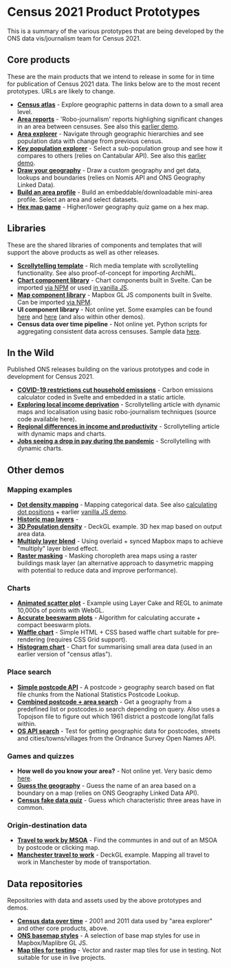 # Census 2021 Product Prototypes
This is a summary of the various prototypes that are being developed by the ONS data vis/journalism team for Census 2021.

## Core products
These are the main products that we intend to release in some for in time for publication of Census 2021 data. The links below are to the most recent prototypes. URLs are likely to change.
* **[Census atlas](https://onsvisual.github.io/census-atlas)** - Explore geographic patterns in data down to a small area level.
* **[Area reports](https://theojolliffe.github.io/whats-changed/)** - 'Robo-journalism' reports highlighing significant changes in an area between censuses. See also this [earlier demo](https://bothness.github.io/census-robo-v1/).
* **[Area explorer](https://bothness.github.io/area-explorer)** - Navigate through geographic hierarchies and see population data with change from previous census.
* **[Key population explorer](https://onsvisual.github.io/key-pop-explorer)** - Select a sub-population group and see how it compares to others (relies on Cantabular API). See also this [earlier demo](https://bothness.github.io/sub-pop/).
* **[Draw your geography](https://onsvisual.github.io/geo-draw)** - Draw a custom geography and get data, lookups and boundaries (relies on Nomis API and ONS Geography Linked Data).
* **[Build an area profile](https://bothness.github.io/build-profile)** - Build an embeddable/downloadable mini-area profile. Select an area and select datasets.
* **[Hex map game](https://onsvisual.github.io/mapbusters/)** - Higher/lower geography quiz game on a hex map.

## Libraries
These are the shared libraries of components and templates that will support the above products as well as other releases.
* **[Scrollytelling template](https://onsvisual.github.io/svelte-scrolly)** - Rich media template with scrollytelling functionality. See also proof-of-concept for importing ArchiML.
* **[Chart component library](https://onsvisual.github.io/svelte-charts)** - Chart components built in Svelte. Can be imported [via NPM](https://svelte.dev/repl/324b696de5304ceebbe0213511e7ed23?version=3.44.0) or used [in vanilla JS](https://codepen.io/bothness/pen/RwVJvav).
* **[Map component library](https://onsvisual.github.io/svelte-maps)** - Mapbox GL JS components built in Svelte. Can be imported [via NPM](https://svelte.dev/repl/5b34045d4a2545e89069bf9cce9128cb?version=3.44.0).
* **UI component library** - Not online yet. Some examples can be found [here](https://svelte.dev/repl/6567a57c08774491b523a34345f8e279?version=3.44.0) and [here](https://svelte.dev/repl/26a3c06475264c6d8917d57bab1174c9?version=3.44.0) (and also within other demos).
* **Census data over time pipeline** - Not online yet. Python scripts for aggregating consistent data across censuses. Sample data [here](https://github.com/onsvisual/census-data-v2).

## In the Wild
Published ONS releases building on the various prototypes and code in development for Census 2021.
* **[COVID-19 restrictions cut household emissions](https://www.ons.gov.uk/economy/environmentalaccounts/articles/covid19restrictionscuthouseholdemissions/2021-09-21)** - Carbon emissions calculator coded in Svelte and embedded in a static article.
* **[Exploring local income deprivation](https://www.ons.gov.uk/visualisations/dvc1371/)** - Scrollytelling article with dynamic maps and localisation using basic robo-journalism techniques (source code available here).
* **[Regional differences in income and productivity](https://www.ons.gov.uk/visualisations/dvc1370/)** - Scrollytelling article with dynamic maps and charts.
* **[Jobs seeing a drop in pay during the pandemic](https://www.ons.gov.uk/visualisations/dvc1227/)** - Scrollytelling with dynamic charts.

## Other demos
### Mapping examples
* **[Dot density mapping](https://powerful-sea-44758.herokuapp.com/)** - Mapping categorical data. See also [calculating dot positions](https://observablehq.com/@jtrim-ons/dot-density-map-a-tweaked-version) + earlier [vanilla JS demo](https://bothness.github.io/census-dots/).
* **[Historic map layers](https://bothness.github.io/ons-basemaps/)** -
* **[3D Population density](https://bothness.github.io/census-pop-hex/)** - DeckGL example. 3D hex map based on output area data.
* **[Multiply layer blend](https://svelte.dev/repl/63d10e8746c94dea80b86fe5c63c44d7?version=3.44.0)** - Using overlaid + synced Mapbox maps to achieve "multiply" layer blend effect.
* **[Raster masking](https://svelte.dev/repl/0f273e9befba4607a5d5538de9294409?version=3.44.0)** - Masking choropleth area maps using a raster buildings mask layer (an alternative approach to dasymetric mapping with potential to reduce data and improve performance).

### Charts
* **[Animated scatter plot](https://bothness.github.io/imd-scatter/)** - Example using Layer Cake and REGL to animate 10,000s of points with WebGL.
* **[Accurate beeswarm plots](https://observablehq.com/@jtrim-ons/beeswarm-methods-compared)** - Algorithm for calculating accurate + compact beeswarm plots.
* **[Waffle chart](https://svelte.dev/repl/093999ee2ae545feb3aa1ac0625faae2)** - Simple HTML + CSS based waffle chart suitable for pre-rendering (requires CSS Grid support).
* **[Histogram chart](https://svelte.dev/repl/ca5d9b7c2700402aa976d86b14a9613c?version=3.44.0)** - Chart for summarising small area data (used in an earlier version of "census atlas").

### Place search
* **[Simple postcode API](https://observablehq.com/@jtrim-ons/simple-postcode-api)** - A postcode > geography search based on flat file chunks from the National Statistics Postcode Lookup.
* **[Combined postcode + area search](https://svelte.dev/repl/9ef25d3476de462b82600137e2ce91d1?version=3.44.0)** - Get a geography from a predefined list or postcodes.io search depending on query. Also uses a Topojson file to figure out which 1961 district a postcode long/lat falls within.
* **[OS API search](https://svelte.dev/repl/62c68fc0484747ec9b9ec93164c55d20?version=3.44.0)** - Test for getting geographic data for postcodes, streets and cities/towns/villages from the Ordnance Survey Open Names API.

### Games and quizzes
* **How well do you know your area?** - Not online yet. Very basic demo [here](https://svelte.dev/repl/1de9e72b80c44ddda2e10c5cdbed5799?version=3.44.0).
* **[Guess the geography](https://bothness.github.io/ons-geo-game/)** - Guess the name of an area based on a boundary on a map (relies on ONS Geography Linked Data API).
* **[Census fake data quiz](https://bothness.github.io/census-quiz/)** - Guess which characteristic three areas have in common.

### Origin-destination data
* **[Travel to work by MSOA](https://bothness.github.io/census-livework/)** - Find the communtes in and out of an MSOA by postcode or clicking map.
* **[Manchester travel to work](https://bothness.github.io/census-commutes/)** - DeckGL example. Mapping all travel to work in Manchester by mode of transportation.

## Data repositories
Repositories with data and assets used by the above prototypes and demos.
* **[Census data over time](https://github.com/onsvisual/census-data-v2)** - 2001 and 2011 data used by "area explorer" and other core products, above.
* **[ONS basemap styles](https://github.com/bothness/ons-basemaps/tree/master/data)** - A selection of base map styles for use in Mapbox/Maplibre GL JS.
* **[Map tiles for testing](https://github.com/bothness/map-tiles)** - Vector and raster map tiles for use in testing. Not suitable for use in live projects.
